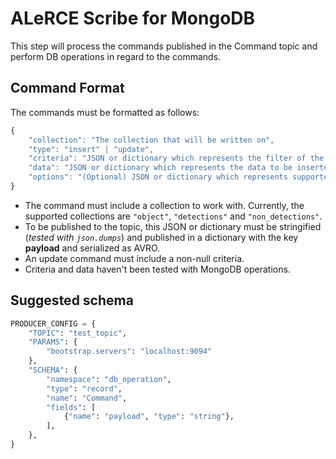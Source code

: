 # ALeRCE Scribe for MongoDB

This step will process the commands published in the Command topic and perform DB operations in regard to the commands.

## Command Format

The commands must be formatted as follows:

```js
{
    "collection": "The collection that will be written on",
    "type": "insert" | "update",
    "criteria": "JSON or dictionary which represents the filter of the query",
    "data": "JSON or dictionary which represents the data to be inserted or updated",
    "options": "(Optional) JSON or dictionary which represents supported DB options"
}
```

- The command must include a collection to work with. Currently, the supported collections are ``"object"``, ``"detections"`` and ``"non_detections"``.
- To be published to the topic, this JSON or dictionary must be stringified (*tested with `json.dumps`*) and published in a dictionary with the key **payload** and serialized as AVRO.
- An update command must include a non-null criteria.
- Criteria and data haven't been tested with MongoDB operations.

## Suggested schema

```python
PRODUCER_CONFIG = {
    "TOPIC": "test_topic",
    "PARAMS": {
        "bootstrap.servers": "localhost:9094"
    },
    "SCHEMA": {
        "namespace": "db_operation",
        "type": "record",
        "name": "Command",
        "fields": [
            {"name": "payload", "type": "string"},
        ],
    },
}
```
